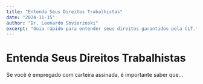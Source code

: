 ```yaml
---
title: "Entenda Seus Direitos Trabalhistas"
date: "2024-11-15"
author: "Dr. Leonardo Sovierzoski"
excerpt: "Guia rápido para entender seus direitos garantidos pela CLT."
---
```


# Entenda Seus Direitos Trabalhistas

Se você é empregado com carteira assinada, é importante saber que...
